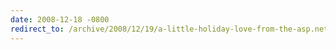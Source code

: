 ```yaml
---
date: 2008-12-18 -0800
redirect_to: /archive/2008/12/19/a-little-holiday-love-from-the-asp.net-mvc-team.aspx/
---
```

